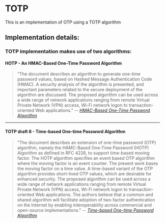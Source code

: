 # TOTP
This is an implementation of OTP using a TOTP algorithm

## Implementation details:
### TOTP implementation makes use of two algorithms:

#### HOTP - An HMAC-Based One-Time Password Algorithm
> "The document describes an algorithm to generate one-time password values, based on Hashed Message Authentication Code (HMAC). A security analysis of the algorithm is presented, and important parameters related to the secure deployment of the algorithm are discussed. The proposed algorithm can be used across a wide range of network applications ranging from remote Virtual Private Network (VPN) access, Wi-Fi network logon to transaction-oriented Web applications."
> -- <cite>[HMAC-Based One-Time Password Algorithm](https://tools.ietf.org/html/rfc4226)</cite>

---

#### TOTP draft 6 - Time-based One-time Password Algorithm

>"The document describes an extension of one-time password (OTP) algorithm, namely the HAMC-Based One-Time Password (HOTP) Algorithm as defined in RFC 4226, to support time-based moving factor. The HOTP algorithm specifies an event based OTP algorithm where the moving factor is an event counter. The present work bases the moving factor on a time value. A time-based variant of the OTP algorithm provides short-lived OTP values, which are desirable for enhanced security. The proposed algorithm can be used across a wide range of network applications ranging from remote Virtual Private Network (VPN) access, Wi-Fi network logon to transaction-oriented Web applications. The authors believe that a common and shared algorithm will facilitate adoption of two-factor authentication on the Internet by enabling interoperability across commercial and open-source implementations."
> -- <cite>[Time-based One-time Password Algorithm](https://tools.ietf.org/id/draft-mraihi-totp-timebased-06.html)</cite>
